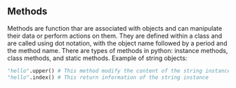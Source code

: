 ## Methods

Methods are function thar are associated with objects and can manipulate their data or perform actions on them. They are defined within a class and are called using dot notation, with the object name followed by a period and the method name.
There are types of methods in python: instance methods, class methods, and static methods. Example of string objects:

```python
"hello".upper() # This method modify the content of the string instance
"hello".index() # This return information of the string instance
```

